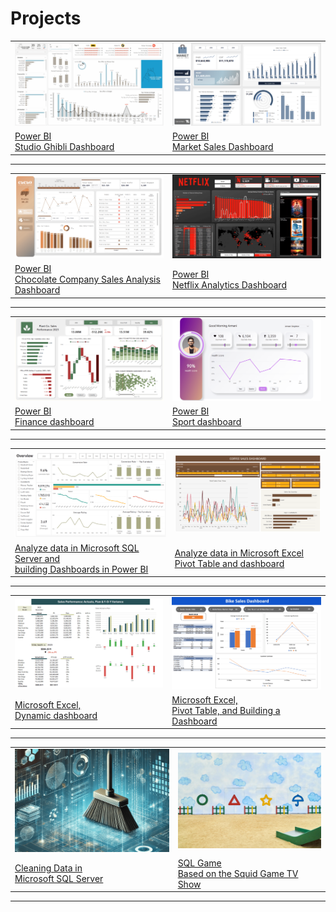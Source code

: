 # Projects


<table>

<tr>
<td>
<a href="https://github.com/VictoriaStetskevych/projects/tree/main/PowerBI/07_power_bi_ghibli">
  <img src="https://github.com/VictoriaStetskevych/projects/blob/main/PowerBI/07_power_bi_ghibli/images/dashboard.png?raw=true">
</a>
</td>
<td>
<a href="https://github.com/VictoriaStetskevych/projects/tree/main/PowerBI/06_power_bi_online_market_sales">
  <img src="https://github.com/VictoriaStetskevych/projects/blob/main/PowerBI/06_power_bi_online_market_sales/dashboard.png?raw=true">
</a>
</td>
</tr>

<tr>
<td>
<a href="https://github.com/VictoriaStetskevych/projects/tree/main/PowerBI/07_power_bi_ghibli">Power BI<br>Studio Ghibli Dashboard</a><br>
</td>
<td>
<a href="https://github.com/VictoriaStetskevych/projects/tree/main/PowerBI/06_power_bi_online_market_sales"> Power BI <br> Market Sales Dashboard</a><br>
</td>
</tr>
</table>
<hr>







<table>

<tr>
<td>
<a href="https://github.com/VictoriaStetskevych/projects/tree/main/PowerBI/05_power_bi_sales_chocolate">
  <img src="https://github.com/VictoriaStetskevych/projects/blob/main/PowerBI/05_power_bi_sales_chocolate/Dashboard.png?raw=true">
</a>
</td>
<td>
<a href="https://github.com/VictoriaStetskevych/projects/tree/main/PowerBI/04_power_bi_netflix">
  <img src="https://github.com/VictoriaStetskevych/projects/blob/main/PowerBI/04_power_bi_netflix/images/04_image.png?raw=true">
</a>
</td>
</tr>

<tr>
<td>
<a href="https://github.com/VictoriaStetskevych/projects/tree/main/PowerBI/05_power_bi_sales_chocolate">Power BI<br>Chocolate Company Sales Analysis Dashboard</a><br>
</td>
<td>
<a href="https://github.com/VictoriaStetskevych/projects/tree/main/PowerBI/04_power_bi_netflix"> Power BI <br> Netflix Analytics Dashboard</a><br>
</td>
</tr>
</table>
<hr>






<table>

<tr>
<td>
<a href="https://github.com/VictoriaStetskevych/projects/tree/main/PowerBI/03_power_bi_finance_dashboard">
  <img src="https://github.com/VictoriaStetskevych/projects/blob/main/PowerBI/03_power_bi_finance_dashboard/02_finance_image.png?raw=true">
</a>
</td>
<td>
<a href="https://github.com/VictoriaStetskevych/projects/blob/main/PowerBI/02_power_bi_sport_dashboard">
  <img src="https://github.com/VictoriaStetskevych/projects/blob/main/PowerBI/02_power_bi_sport_dashboard/01_sport_image.png?raw=true">
</a>
</td>
</tr>

<tr>
<td>
<a href="https://github.com/VictoriaStetskevych/projects/tree/main/PowerBI/03_power_bi_finance_dashboard"> Power BI <br> Finance dashboard</a><br>
</td>
<td>
<a href="https://github.com/VictoriaStetskevych/projects/tree/main/PowerBI/02_power_bi_sport_dashboard"> Power BI <br> Sport dashboard</a><br>
</td>
</tr>
</table>
<hr>

<table>

<tr>
<td>
<a href="https://github.com/VictoriaStetskevych/projects/blob/main/PowerBI/01_sql_powerBI_dashboard_ali_ahmad">
  <img src="https://github.com/VictoriaStetskevych/projects/blob/main/PowerBI/01_sql_powerBI_dashboard_ali_ahmad/images/dashboard_resize.png?raw=true">
</a>
</td>
<td>
<a href="https://github.com/VictoriaStetskevych/projects/blob/main/Excel/03_excel_dashboard_coffee_sales_mo_chen">
  <img src="https://github.com/VictoriaStetskevych/projects/blob/main/Excel/03_excel_dashboard_coffee_sales_mo_chen/images/34_dashboard_image.png?raw=true" >
</a>
</td>
</tr>

<tr>
<td >
<a href="https://github.com/VictoriaStetskevych/projects/blob/main/PowerBI/01_sql_powerBI_dashboard_ali_ahmad"> Analyze data in Microsoft SQL Server and <br> building Dashboards in Power BI</a><br>
</td>
<td>
<a href="https://github.com/VictoriaStetskevych/projects/blob/main/Excel/03_excel_dashboard_coffee_sales_mo_chen"> Analyze data in Microsoft Excel <br> Pivot Table and <dr> dashboard</a><br>
</td>
</tr>
</table>
<hr>

<table>

<tr>
<td>
<a href="https://github.com/VictoriaStetskevych/projects/blob/main/Excel/02_excel_dynamic_dashboard_leila_gharani">
  <img src="https://github.com/VictoriaStetskevych/projects/blob/main/Excel/02_excel_dynamic_dashboard_leila_gharani/images/15_result.png?raw=true">
</a>
</td>
<td>
<a href="https://github.com/VictoriaStetskevych/projects/blob/main/Excel/01_excel_bike_sales_alex_the_analyst">
  <img src="https://github.com/VictoriaStetskevych/projects/blob/main/Excel/01_excel_bike_sales_alex_the_analyst/images/13_dashboards.png?raw=true" >
</a>
</td>
</tr>

<tr>
<td >
<a href="https://github.com/VictoriaStetskevych/projects/blob/main/Excel/02_excel_dynamic_dashboard_leila_gharani"> Microsoft Excel, <br> Dynamic dashboard</a><br>
</td>
<td>
<a href="https://github.com/VictoriaStetskevych/projects/blob/main/Excel/01_excel_bike_sales_alex_the_analyst"> Microsoft Excel, <br> Pivot Table, and <dr> Building a Dashboard</a><br>
</td>
</tr>
</table>
<hr>


<table>

<tr>
<td>
<a href="https://github.com/VictoriaStetskevych/projects/blob/main/SQL/01_sql_layoffs_alex_the_analyst">
  <img src="https://github.com/VictoriaStetskevych/media_library/blob/main/different_images/clean_data.jpg?raw=true"> 
</a>
</td>
<td>
<a href="https://github.com/VictoriaStetskevych/projects/blob/main/SQL/03_sql_squid_game">
  <img src="https://github.com/VictoriaStetskevych/projects/blob/main/SQL/03_sql_squid_game/images/03_squid_game_wallpaper.jpg?raw=true" >
</a>
</td>
</tr>

<tr>
<td >
<a href="https://github.com/VictoriaStetskevych/projects/blob/main/SQL/01_sql_layoffs_alex_the_analyst"> Cleaning Data in<br> Microsoft SQL Server</a><br>
</td>
<td>
<a href="https://github.com/VictoriaStetskevych/projects/blob/main/SQL/03_sql_squid_game"> SQL Game<br> Based on the Squid Game TV Show</a><br>
</td>
</tr>
</table>
<hr>
